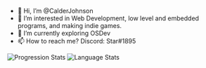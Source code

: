 - 👋 Hi, I’m @CalderJohnson
- 👀 I’m interested in Web Development, low level and embedded programs, and making indie games.
- 🌱 I’m currently exploring OSDev
- 📫 How to reach me? Discord: Star#1895

![Progression Stats](https://github-readme-stats.vercel.app/api?username=CalderJohnson&theme=radical)
![Language Stats](https://github-readme-stats.vercel.app/api/top-langs?username=CalderJohnson&show_icons=true&locale=en&layout=compact)

<!---
CalderJohnson/CalderJohnson is a ✨ special ✨ repository because its `README.md` (this file) appears on your GitHub profile.
You can click the Preview link to take a look at your changes
--->
